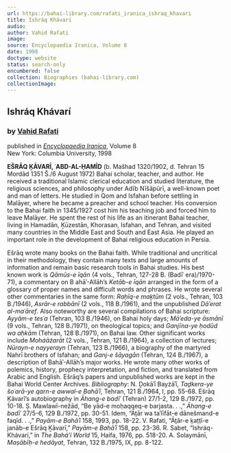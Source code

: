```yaml
---
url: https://bahai-library.com/rafati_iranica_ishraq_khavari
title: Ishráq Khávarí
audio: 
author: Vahid Rafati
image: 
source: Encyclopaedia Iranica, Volume 8
date: 1998
doctype: website
status: search-only
encumbered: false
collection: Biographies (bahai-library.com)
collectionImage: 
---
```



## Ishráq Khávarí

### by [Vahid Rafati](https://bahai-library.com/author/Vahid+Rafati)

published in [_Encyclopaedia Iranica_](https://bahai-library.com/series/Encyclopaedia%20Iranica), Volume 8  
New York: Columbia University, 1998


**EŠRĀQ ḴĀVARĪ, ʿABD-AL-ḤAMĪD** (b. Mašhad 1320/1902, d. Tehran 15 Mordād 1351 Š./6 August 1972) Bahai scholar, teacher, and author. He received a traditional Islamic clerical education and studied literature, the religious sciences, and philosophy under Adīb Nīšāpūrī, a well-known poet and man of letters. He studied in Qom and Isfahan before settling in Malāyer, where he became a preacher and school teacher. His conversion to the Bahai faith in 1345/1927 cost him his teaching job and forced him to leave Malāyer. He spent the rest of his life as an itinerant Bahai teacher, living in Hamadān, Ḵūzestān, Khorasan, Isfahan, and Tehran, and visited many countries in the Middle East and South and East Asia. He played an important role in the development of Bahai religious education in Persia.

Ešrāq wrote many books on the Bahai faith. While traditional and uncritical in their methodology, they contain many texts and large amounts of information and remain basic research tools in Bahai studies. His best known work is _Qāmūs-e īqān_ (4 vols., Tehran, 127-28 B. (Badīʿ era)/1970-71), a commentary on B ahāʾ-Allāh’s _Ketāb-e īqān_ arranged in the form of a glossary of proper names and difficult words and phrases. He wrote several other commentaries in the same form: _Raḥīq-e maḵtūm_ (2 vols., Tehran, 103 B./1946), _Asrār-e rabbānī_ (2 vols., 118 B./1961), and the unpublished _Dāʾerat al-maʿāref_. Also noteworthy are several compilations of Bahai scripture: _Ayyām-e tesʿa_ (Tehran, 103 B./1946), on Bahai holy days; _Māʾeda-ye āsmānī_ (9 vols., Tehran, 128 B./1971), on theological topics; and _Ganjīna-ye ḥodūd wa aḥkām_ (Tehran, 128 B./1971), on Bahai law. Other significant works include _Moháāżarāt_ (2 vols., Tehran, 121 B./1964), a collection of lectures; _Nūrayn-e nayyerayn_ (Tehran, 123 B./1966), a biography of the martyred Nahrī brothers of Isfahan; and _Ganj-e šāyagān_ (Tehran, 124 B./1967), a description of Bahāʾ-Allāh’s major works. He wrote many other works of polemics, history, prophecy interpretation, and fiction, and translated from Arabic and English. Ešrāq’s papers and unpublished works are kept in the Bahai World Center Archives. _Bibliography_: N. Ḏokāʾī Bayżāʾī, _Taḏkera-ye šoʿarā-ye qarn-e awwal-e Bahāʾī_, Tehran, 121 B./1964, I, pp. 55-68. Ešrāq Ḵāvarī’s autobiography in _Āhang-e badīʿ_ (Tehran) 27/1-2, 129 B./1972, pp. 10-18. Ṣ. Mawlawī-nežād, “Be yād-e moḥaqqeq-e barjasta. . .,” _Āhang-e badīʿ_ 27/5-6, 129 B./1972, pp. 30-51. Idem, “Āṯār wa taʾlīfāt-e dānešmand-e faqīd. . .,” _Payām-e Bahāʾī_ 158, 1993, pp. 18-22. V. Rafati, “Āṯār-e ḵaṭṭī-e janāb-e Ešrāq Ḵāvarī,” _Payām-e Bahāʾī_ 158, pp. 23-36. R. Sabet, “Ishráq-Khávarí,” in _The Bahá’í World_ 15, Haifa, 1976, pp. 518-20. A. Solaymānī, _Maṣābīḥ-e hedāyat_, Tehran, 132 B./1975, IX, pp. 8-122.